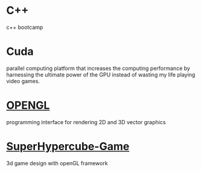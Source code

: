 # C++
c++ bootcamp


# Cuda

parallel computing platform that increases the computing performance by harnessing the ultimate power of the GPU instead of wasting my life playing video games.

# [OPENGL](https://github.com/yida-li/OPENGL)

programming interface for rendering 2D and 3D vector graphics


# [SuperHypercube-Game](https://github.com/yida-li/SuperHypercube-Game)

3d game design with openGL framework